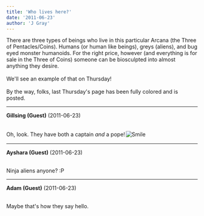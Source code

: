 ```yaml
---
title: 'Who lives here?'
date: '2011-06-23'
author: 'J Gray'
---
```


There are three types of beings who live in this particular Arcana (the Three of Pentacles/Coins). Humans (or human like beings), greys (aliens), and bug eyed monster humanoids. For the right price, however (and everything is for sale in the Three of Coins) someone can be biosculpted into almost anything they desire.<br><br>We'll see an example of that on Thursday!<br><br>By the way, folks, last Thursday's page has been fully colored and is posted.<br>

---
**Gillsing (Guest)** (2011-06-23)

<br> Oh, look. They have both a captain <em>and</em> a pope!<img src=" /smilies/smile.gif " border="0" alt=" Smile " hspace="2" vspace="2">

---
**Ayshara (Guest)** (2011-06-23)

<br> Ninja aliens anyone? :P<br>

---
**Adam (Guest)** (2011-06-23)

<br> Maybe that's how they say hello.

